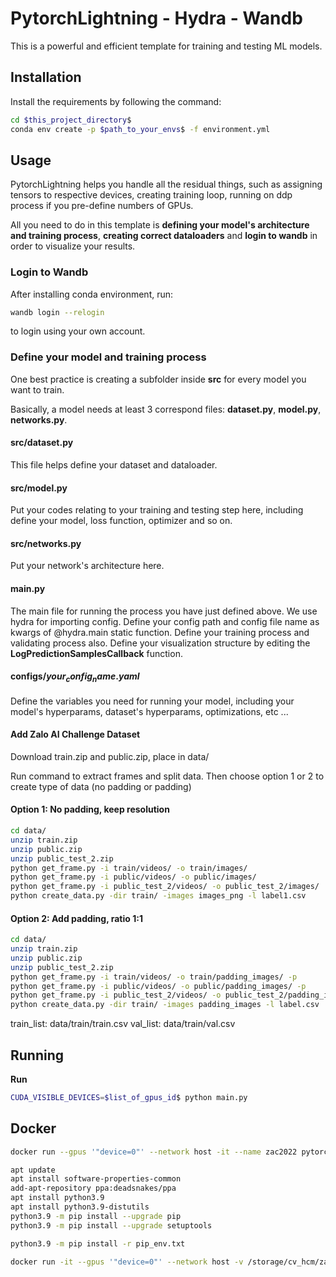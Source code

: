 # PytorchLightning - Hydra - Wandb

This is a powerful and efficient template for training and testing ML models.

## Installation

Install the requirements by following the command:

```bash
cd $this_project_directory$
conda env create -p $path_to_your_envs$ -f environment.yml
```

## Usage

PytorchLightning helps you handle all the residual things, such as assigning tensors to respective devices, creating training loop, running on ddp process if you pre-define numbers of GPUs.

All you need to do in this template is **defining your model's architecture and training process**, **creating correct dataloaders** and **login to wandb** in order to visualize your results.

### Login to Wandb

After installing conda environment, run:

```bash
wandb login --relogin
```

to login using your own account.

### Define your model and training process

One best practice is creating a subfolder inside **src** for every model you want to train.

Basically, a model needs at least 3 correspond files: **dataset.py**, **model.py**, **networks.py**.

#### src/dataset.py

This file helps define your dataset and dataloader.

#### src/model.py

Put your codes relating to your training and testing step here, including define your model, loss function, optimizer and so on.

#### src/networks.py

Put your network's architecture here.

#### main.py

The main file for running the process you have just defined above. We use hydra for importing config. Define your config path and config file name as kwargs of @hydra.main static function. Define your training process and validating process also. Define your visualization structure by editing the **LogPredictionSamplesCallback** function.

#### configs/$your_config_name.yaml$

Define the variables you need for running your model, including your model's hyperparams, dataset's hyperparams, optimizations, etc ...

#### Add Zalo AI Challenge Dataset

Download train.zip and public.zip, place in data/

Run command to extract frames and split data. Then choose option 1 or 2 to create type of data (no padding or padding)

#### Option 1: No padding, keep resolution

```bash
cd data/
unzip train.zip
unzip public.zip
unzip public_test_2.zip
python get_frame.py -i train/videos/ -o train/images/
python get_frame.py -i public/videos/ -o public/images/
python get_frame.py -i public_test_2/videos/ -o public_test_2/images/
python create_data.py -dir train/ -images images_png -l label1.csv
```

#### Option 2: Add padding, ratio 1:1

```bash
cd data/
unzip train.zip
unzip public.zip
unzip public_test_2.zip
python get_frame.py -i train/videos/ -o train/padding_images/ -p
python get_frame.py -i public/videos/ -o public/padding_images/ -p
python get_frame.py -i public_test_2/videos/ -o public_test_2/padding_images/ -p
python create_data.py -dir train/ -images padding_images -l label.csv
```

train_list: data/train/train.csv
val_list: data/train/val.csv

## Running

**Run**

```bash
CUDA_VISIBLE_DEVICES=$list_of_gpus_id$ python main.py
```


## Docker

```bash
docker run --gpus '"device=0"' --network host -it --name zac2022 pytorch/pytorch:1.12.1-cuda11.3-cudnn8-runtime  /bin/bash

apt update
apt install software-properties-common
add-apt-repository ppa:deadsnakes/ppa
apt install python3.9
apt install python3.9-distutils
python3.9 -m pip install --upgrade pip
python3.9 -m pip install --upgrade setuptools

python3.9 -m pip install -r pip_env.txt

docker run -it --gpus '"device=0"' --network host -v /storage/cv_hcm/zaloai2022/private_test/videos:/data -v /storage/cv_hcm/zaloai2022/result_private:/result zac2022:v2 /bin/bash  /code/predict.sh

```